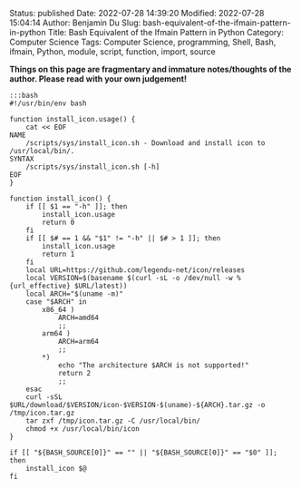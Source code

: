 Status: published
Date: 2022-07-28 14:39:20
Modified: 2022-07-28 15:04:14
Author: Benjamin Du
Slug: bash-equivalent-of-the-ifmain-pattern-in-python
Title: Bash Equivalent of the Ifmain Pattern in Python
Category: Computer Science
Tags: Computer Science, programming, Shell, Bash, ifmain, Python, module, script, function, import, source

**Things on this page are fragmentary and immature notes/thoughts of the author. Please read with your own judgement!**


    :::bash
    #!/usr/bin/env bash

    function install_icon.usage() {
        cat << EOF
    NAME
        /scripts/sys/install_icon.sh - Download and install icon to /usr/local/bin/.
    SYNTAX 
        /scripts/sys/install_icon.sh [-h]
    EOF
    }

    function install_icon() {
        if [[ $1 == "-h" ]]; then
            install_icon.usage
            return 0
        fi
        if [[ $# == 1 && "$1" != "-h" || $# > 1 ]]; then
            install_icon.usage
            return 1
        fi
        local URL=https://github.com/legendu-net/icon/releases
        local VERSION=$(basename $(curl -sL -o /dev/null -w %{url_effective} $URL/latest))
        local ARCH="$(uname -m)"
        case "$ARCH" in
            x86_64 )
                ARCH=amd64
                ;;
            arm64 )
                ARCH=arm64
                ;;
            *)
                echo "The architecture $ARCH is not supported!"
                return 2
                ;;
        esac
        curl -sSL $URL/download/$VERSION/icon-$VERSION-$(uname)-${ARCH}.tar.gz -o /tmp/icon.tar.gz
        tar zxf /tmp/icon.tar.gz -C /usr/local/bin/
        chmod +x /usr/local/bin/icon
    }

    if [[ "${BASH_SOURCE[0]}" == "" || "${BASH_SOURCE[0]}" == "$0" ]]; then
        install_icon $@
    fi

